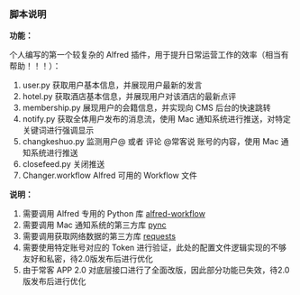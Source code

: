 ### 脚本说明

**功能：**

个人编写的第一个较复杂的 Alfred 插件，用于提升日常运营工作的效率（相当有帮助！！！）：

1. user.py 获取用户基本信息，并展现用户最新的发言
2. hotel.py 获取酒店基本信息，并展现用户对该酒店的最新点评
3. membership.py 展现用户的会籍信息，并实现向 CMS 后台的快速跳转
4. notify.py 获取全体用户发布的消息流，使用 Mac 通知系统进行推送，对特定关键词进行强调显示
5. changkeshuo.py 监测用户@ 或者 评论 @常客说 账号的内容，使用 Mac 通知系统进行推送
6. closefeed.py 关闭推送
7. Changer.workflow Alfred 可用的 Workflow 文件


**说明：**

1. 需要调用 Alfred 专用的 Python 库 [alfred-workflow](https://github.com/deanishe/alfred-workflow)
2. 需要调用 Mac 通知系统的第三方库 [pync](https://github.com/SeTeM/pync)
3. 需要调用获取网络数据的第三方库 [requests](https://github.com/kennethreitz/requests)
4. 需要使用特定账号对应的 Token 进行验证，此处的配置文件逻辑实现的不够友好和私密，待2.0版发布后进行优化
5. 由于常客 APP 2.0 对底层接口进行了全面改版，因此部分功能已失效，待2.0版发布后进行优化

